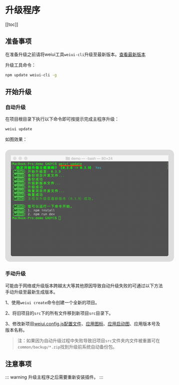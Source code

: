 # 升级程序

[[toc]]

## 准备事项

在准备升级之前请将weiui工具`weiui-cli`升级至最新版本。[查看最新版本](https://www.npmjs.com/package/weiui-cli)

升级工具命令：
```bash
npm update weiui-cli -g
```
## 开始升级

### 自动升级

在项目根目录下执行以下命令即可按提示完成主程序升级：

```bash
weiui update
```

如图效果：

<img style="border:18px solid #ddd;border-radius:15px;margin:10px auto 0;" src="./media/update.png"/>


### 手动升级

可能由于网络或升级版本跨越太大等其他原因导致自动升级失败的可通过以下方法手动升级至最新生成版本。

1、使用`weiui create`命令创建一个全新的项目。

2、将旧项目的`src`下的所有文件移到新项目`src`目录下。

3、修改新项目[weiui.config.js配置文件](./config.html)、[应用图标](./icons.html)、[应用启动图](./launch.html)、应用版本号及版本名称。

> 注：如果因为自动升级过程中失败导致旧项目`src`文件夹内文件被重置可在`common/backup/*.zip`找到升级前系统自动备份包。

## 注意事项

::: warning
升级主程序之后需要重新安装插件。
:::